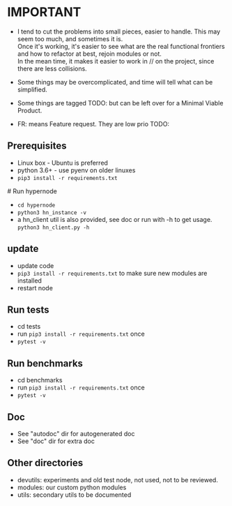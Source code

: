 # IMPORTANT

* I tend to cut the problems into small pieces, easier to handle. This may seem too much, and sometimes it is.  
  Once it's working, it's easier to see what are the real functional frontiers and how to refactor at best, rejoin modules or not.  
  In the mean time, it makes it easier to work in // on the project, since there are less collisions.
  
* Some things may be overcomplicated, and time will tell what can be simplified.

* Some things are tagged TODO: but can be left over for a Minimal Viable Product.

* FR: means Feature request. They are low prio TODO:

## Prerequisites

- Linux box - Ubuntu is preferred
- python 3.6+ - use pyenv on older linuxes
- `pip3 install -r requirements.txt`

# Run hypernode

- `cd hypernode`
- `python3 hn_instance -v`
- a hn_client util is also provided, see doc or run with -h to get usage. `python3 hn_client.py -h`

## update

- update code
- `pip3 install -r requirements.txt` to make sure new modules are installed
- restart node

## Run tests

- cd tests
- run `pip3 install -r requirements.txt` once 
- `pytest -v`

## Run benchmarks

- cd benchmarks
- run `pip3 install -r requirements.txt` once 
- `pytest -v`

## Doc

- See "autodoc" dir for autogenerated doc
- See "doc" dir for extra doc

## Other directories

- devutils: experiments and old test node, not used, not to be reviewed.
- modules: our custom python modules
- utils: secondary utils to be documented
